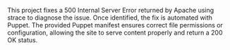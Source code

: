 This project fixes a 500 Internal Server Error returned by Apache using strace to diagnose the issue. Once identified, the fix is automated with Puppet. The provided Puppet manifest ensures correct file permissions or configuration, allowing the site to serve content properly and return a 200 OK status.
